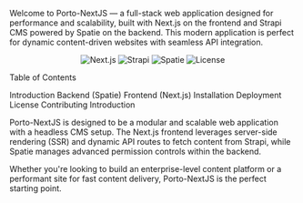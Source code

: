 Welcome to Porto-NextJS — a full-stack web application designed for performance and scalability, built with Next.js on the frontend and Strapi CMS powered by Spatie on the backend. This modern application is perfect for dynamic content-driven websites with seamless API integration.

<p align="center"> <img src="https://img.shields.io/badge/Next.js-Frontend-blue" alt="Next.js"> <img src="https://img.shields.io/badge/Strapi-Backend-purple" alt="Strapi"> <img src="https://img.shields.io/badge/Spatie-Permissions-orange" alt="Spatie"> <img src="https://img.shields.io/badge/license-MIT-green.svg" alt="License"> </p>
Table of Contents

Introduction
Backend (Spatie)
Frontend (Next.js)
Installation
Deployment
License
Contributing
Introduction

Porto-NextJS is designed to be a modular and scalable web application with a headless CMS setup. The Next.js frontend leverages server-side rendering (SSR) and dynamic API routes to fetch content from Strapi, while Spatie manages advanced permission controls within the backend.

Whether you're looking to build an enterprise-level content platform or a performant site for fast content delivery, Porto-NextJS is the perfect starting point.
